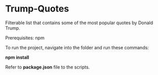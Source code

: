 # Trump-Quotes
Filterable list that contains some of the most popular quotes by Donald Trump.

Prerequisites: npm

To run the project, navigate into the folder and run these commands:

**npm install**

Refer to **package.json** file to the scripts.
